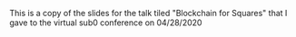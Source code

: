 This is a copy of the slides for the talk tiled "Blockchain for Squares" that
I gave to the virtual sub0 conference on 04/28/2020
